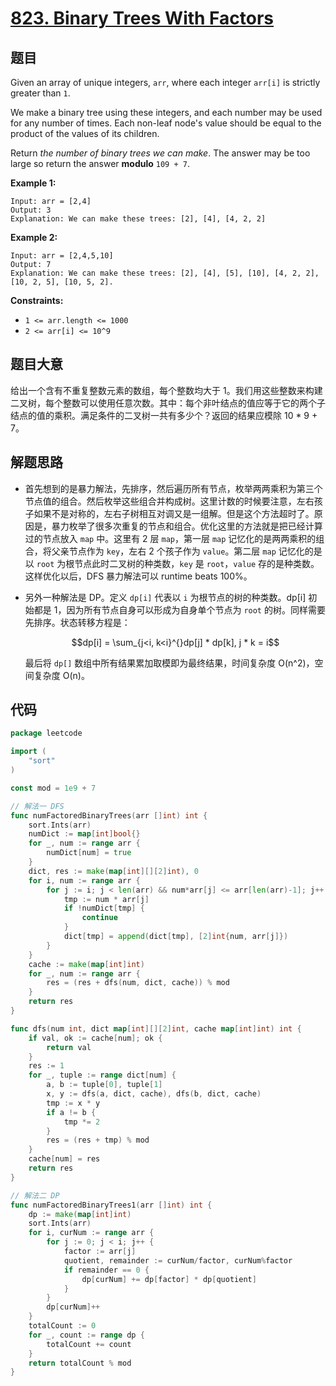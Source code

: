 # [823. Binary Trees With Factors](https://leetcode.com/problems/binary-trees-with-factors/)


## 题目

Given an array of unique integers, `arr`, where each integer `arr[i]` is strictly greater than `1`.

We make a binary tree using these integers, and each number may be used for any number of times. Each non-leaf node's value should be equal to the product of the values of its children.

Return *the number of binary trees we can make*. The answer may be too large so return the answer **modulo** `109 + 7`.

**Example 1:**

```
Input: arr = [2,4]
Output: 3
Explanation: We can make these trees: [2], [4], [4, 2, 2]
```

**Example 2:**

```
Input: arr = [2,4,5,10]
Output: 7
Explanation: We can make these trees: [2], [4], [5], [10], [4, 2, 2], [10, 2, 5], [10, 5, 2].
```

**Constraints:**

- `1 <= arr.length <= 1000`
- `2 <= arr[i] <= 10^9`

## 题目大意

给出一个含有不重复整数元素的数组，每个整数均大于 1。我们用这些整数来构建二叉树，每个整数可以使用任意次数。其中：每个非叶结点的值应等于它的两个子结点的值的乘积。满足条件的二叉树一共有多少个？返回的结果应模除 10 * 9 + 7。

## 解题思路

- 首先想到的是暴力解法，先排序，然后遍历所有节点，枚举两两乘积为第三个节点值的组合。然后枚举这些组合并构成树。这里计数的时候要注意，左右孩子如果不是对称的，左右子树相互对调又是一组解。但是这个方法超时了。原因是，暴力枚举了很多次重复的节点和组合。优化这里的方法就是把已经计算过的节点放入 `map` 中。这里有 2 层 `map`，第一层 `map` 记忆化的是两两乘积的组合，将父亲节点作为 `key`，左右 2 个孩子作为 `value`。第二层 `map` 记忆化的是以 `root` 为根节点此时二叉树的种类数，`key` 是 `root`，`value` 存的是种类数。这样优化以后，DFS 暴力解法可以 runtime beats 100%。
- 另外一种解法是 DP。定义 `dp[i]` 代表以 `i` 为根节点的树的种类数。dp[i] 初始都是 1，因为所有节点自身可以形成为自身单个节点为 `root` 的树。同样需要先排序。状态转移方程是：

    $$dp[i] = \sum_{j<i, k<i}^{}dp[j] * dp[k], j * k = i$$

    最后将 `dp[]` 数组中所有结果累加取模即为最终结果，时间复杂度 O(n^2)，空间复杂度 O(n)。

## 代码

```go
package leetcode

import (
	"sort"
)

const mod = 1e9 + 7

// 解法一 DFS
func numFactoredBinaryTrees(arr []int) int {
	sort.Ints(arr)
	numDict := map[int]bool{}
	for _, num := range arr {
		numDict[num] = true
	}
	dict, res := make(map[int][][2]int), 0
	for i, num := range arr {
		for j := i; j < len(arr) && num*arr[j] <= arr[len(arr)-1]; j++ {
			tmp := num * arr[j]
			if !numDict[tmp] {
				continue
			}
			dict[tmp] = append(dict[tmp], [2]int{num, arr[j]})
		}
	}
	cache := make(map[int]int)
	for _, num := range arr {
		res = (res + dfs(num, dict, cache)) % mod
	}
	return res
}

func dfs(num int, dict map[int][][2]int, cache map[int]int) int {
	if val, ok := cache[num]; ok {
		return val
	}
	res := 1
	for _, tuple := range dict[num] {
		a, b := tuple[0], tuple[1]
		x, y := dfs(a, dict, cache), dfs(b, dict, cache)
		tmp := x * y
		if a != b {
			tmp *= 2
		}
		res = (res + tmp) % mod
	}
	cache[num] = res
	return res
}

// 解法二 DP
func numFactoredBinaryTrees1(arr []int) int {
	dp := make(map[int]int)
	sort.Ints(arr)
	for i, curNum := range arr {
		for j := 0; j < i; j++ {
			factor := arr[j]
			quotient, remainder := curNum/factor, curNum%factor
			if remainder == 0 {
				dp[curNum] += dp[factor] * dp[quotient]
			}
		}
		dp[curNum]++
	}
	totalCount := 0
	for _, count := range dp {
		totalCount += count
	}
	return totalCount % mod
}
```